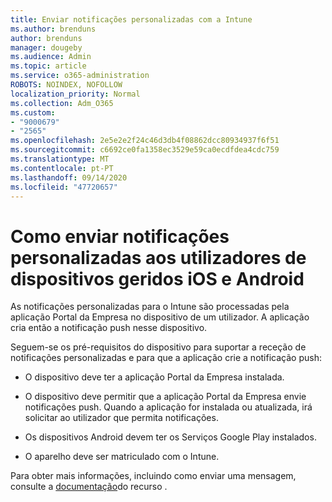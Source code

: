 ```yaml
---
title: Enviar notificações personalizadas com a Intune
ms.author: brenduns
author: brenduns
manager: dougeby
ms.audience: Admin
ms.topic: article
ms.service: o365-administration
ROBOTS: NOINDEX, NOFOLLOW
localization_priority: Normal
ms.collection: Adm_O365
ms.custom:
- "9000679"
- "2565"
ms.openlocfilehash: 2e5e2e2f24c46d3db4f08862dcc80934937f6f51
ms.sourcegitcommit: c6692ce0fa1358ec3529e59ca0ecdfdea4cdc759
ms.translationtype: MT
ms.contentlocale: pt-PT
ms.lasthandoff: 09/14/2020
ms.locfileid: "47720657"
---
```

# <a name="how-to-send-custom-notifications-to-the-users-of-managed-ios-and-android-devices"></a>Como enviar notificações personalizadas aos utilizadores de dispositivos geridos iOS e Android

As notificações personalizadas para o Intune são processadas pela aplicação Portal da Empresa no dispositivo de um utilizador. A aplicação cria então a notificação push nesse dispositivo.

Seguem-se os pré-requisitos do dispositivo para suportar a receção de notificações personalizadas e para que a aplicação crie a notificação push:

- O dispositivo deve ter a aplicação Portal da Empresa instalada.  

- O dispositivo deve permitir que a aplicação Portal da Empresa envie notificações push. Quando a aplicação for instalada ou atualizada, irá solicitar ao utilizador que permita notificações.

- Os dispositivos Android devem ter os Serviços Google Play instalados.

- O aparelho deve ser matriculado com o Intune.

Para obter mais informações, incluindo como enviar uma mensagem, consulte a [documentação](https://docs.microsoft.com/intune/custom-notifications)do recurso .
